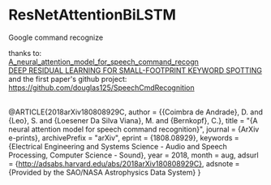 # ResNetAttentionBiLSTM
Google command recognize

thanks to:
\
[A_neural_attention_model_for_speech_command_recogn](https://arxiv.org/abs/1808.08929)
\
[DEEP RESIDUAL LEARNING FOR SMALL-FOOTPRINT KEYWORD SPOTTING](https://cs.uwaterloo.ca/~jimmylin/publications/Tang_Lin_ICASSP2018.pdf)
\
and the first paper's github project: https://github.com/douglas125/SpeechCmdRecognition

\
@ARTICLE{2018arXiv180808929C,
   author = {{Coimbra de Andrade}, D. and {Leo}, S. and {Loesener Da Silva Viana}, M. and 
	{Bernkopf}, C.},
    title = "{A neural attention model for speech command recognition}",
  journal = {ArXiv e-prints},
archivePrefix = "arXiv",
   eprint = {1808.08929},
 keywords = {Electrical Engineering and Systems Science - Audio and Speech Processing, Computer Science - Sound},
     year = 2018,
    month = aug,
   adsurl = {http://adsabs.harvard.edu/abs/2018arXiv180808929C},
  adsnote = {Provided by the SAO/NASA Astrophysics Data System}
}



